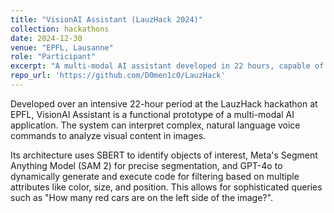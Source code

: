 ```yaml
---
title: "VisionAI Assistant (LauzHack 2024)"
collection: hackathons
date: 2024-12-30
venue: "EPFL, Lausanne"
role: "Participant"
excerpt: "A multi-modal AI assistant developed in 22 hours, capable of analyzing images using natural language voice commands."
repo_url: 'https://github.com/D0men1c0/LauzHack'
---
```


Developed over an intensive 22-hour period at the LauzHack hackathon at EPFL, VisionAI Assistant is a functional prototype of a multi-modal AI application. The system can interpret complex, natural language voice commands to analyze visual content in images. 

Its architecture uses SBERT to identify objects of interest, Meta's Segment Anything Model (SAM 2) for precise segmentation, and GPT-4o to dynamically generate and execute code for filtering based on multiple attributes like color, size, and position. This allows for sophisticated queries such as "How many red cars are on the left side of the image?".